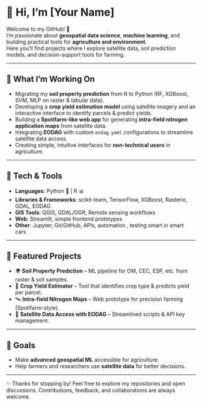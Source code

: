 
# 👋 Hi, I’m [Your Name]

Welcome to my GitHub! 🚀  
I’m passionate about **geospatial data science**, **machine learning**, and building practical tools for **agriculture and environment**.  
Here you’ll find projects where I explore satellite data, soil prediction models, and decision-support tools for farming.

---

## 🌱 What I’m Working On
- Migrating my **soil property prediction** from R to Python (RF, XGBoost, SVM, MLP on raster & tabular data).
- Developing a **crop yield estimation model** using satellite imagery and an interactive interface to identify parcels & predict yields.
- Building a **Spotifarm-like web app** for generating **intra-field nitrogen application maps** from satellite data.
- Integrating **EODAG** with custom `eodag.yaml` configurations to streamline satellite data access.
- Creating simple, intuitive interfaces for **non-technical users** in agriculture.

---

## 🔧 Tech & Tools
- **Languages**: Python 🐍 | R 📊  
- **Libraries & Frameworks**: scikit-learn, TensorFlow, XGBoost, Rasterio, GDAL, EODAG  
- **GIS Tools**: QGIS, GDAL/OGR, Remote sensing workflows  
- **Web**: Streamlit, simple frontend prototypes  
- **Other**: Jupyter, Git/GitHub, APIs, automation , testing smart in smart cars

---

## 📂 Featured Projects
- 🌍 **Soil Property Prediction** – ML pipeline for OM, CEC, ESP, etc. from raster & soil samples.  
- 🌾 **Crop Yield Estimator** – Tool that identifies crop type & predicts yield per parcel.  
- 🛰️ **Intra-field Nitrogen Maps** – Web prototype for precision farming (Spotifarm-style).  
- 📡 **Satellite Data Access with EODAG** – Streamlined scripts & API key management.  

---

## 🎯 Goals
- Make **advanced geospatial ML** accessible for agriculture.  
- Help farmers and researchers use **satellite data** for better decisions.  
---


✨ Thanks for stopping by! Feel free to explore my repositories and open discussions. Contributions, feedback, and collaborations are always welcome.
